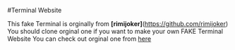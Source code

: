 #Terminal Website

This fake Terminal is orginally from **[rimijoker]**(https://github.com/rimijoker)
You should clone orginal one if you want to make your own FAKE Terminal Website
You can check out orginal one from [here](https://github.com/rimijoker/Fake_Terminal_Resume_Website)


